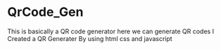 # QrCode_Gen
This is basically a QR code generator 
here we can generate QR codes
I Created a QR Generater
By using html css and javascript
